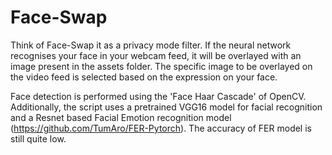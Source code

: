 # Face-Swap

Think of Face-Swap it as a privacy mode filter. If the neural network recognises your face in your webcam feed, it will be overlayed with an image present in the assets folder. The specific image to be overlayed on the video feed is selected based on the expression on your face.

Face detection is performed using the 'Face Haar Cascade' of OpenCV. Additionally, the script uses a pretrained VGG16 model for facial recognition and a Resnet based Facial Emotion recognition model (https://github.com/TumAro/FER-Pytorch). The accuracy of FER model is still quite low.

